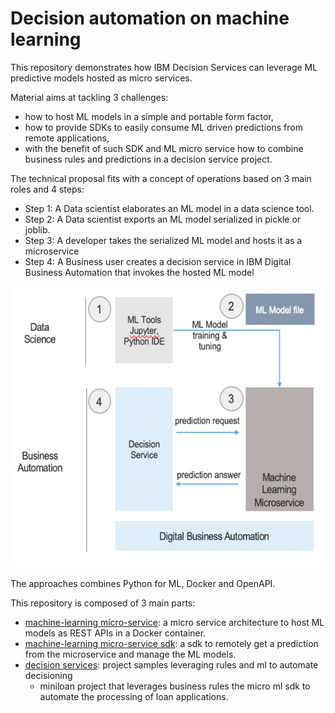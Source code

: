 # Decision automation on machine learning

This repository demonstrates how IBM Decision Services can leverage ML predictive models hosted as micro services.

Material aims at tackling 3 challenges:
- how to host ML models in a simple and portable form factor,
- how to provide SDKs to easily consume ML driven predictions from remote applications,
- with the benefit of such SDK and ML micro service how to combine business rules and predictions in a decision service project.

The technical proposal fits with a concept of operations based on 3 main roles and 4 steps:
 - Step 1: A Data scientist elaborates an ML model in a data science tool.
 - Step 2: A Data scientist exports an ML model serialized in pickle or joblib.
 - Step 3: A developer takes the serialized ML model and hosts it as a microservice
 - Step 4: A Business user creates a decision service in IBM Digital Business Automation that invokes the hosted ML model
 
 <img src="docs/images/e2e-decision-management.png" alt="e2e-decision-management.png" width="600" height="450">

The approaches combines Python for ML, Docker and OpenAPI.

This repository is composed of 3 main parts:
- [machine-learning micro-service](ml-service/README.md): a micro service architecture to host ML models as REST APIs in a Docker container.
- [machine-learning micro-service sdk](ml-service-sdk/README.md): a sdk to remotely get a prediction from the microservice and manage the ML models.
- [decision services](decision-services/README.md): project samples leveraging rules and ml to automate decisioning
   - miniloan project that leverages business rules the micro ml sdk to automate the processing of loan applications.
